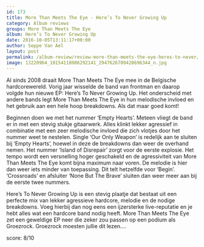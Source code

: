 ```yaml
---
id: 173
title: More Than Meets The Eye - Here’s To Never Growing Up
category: Album reviews
groups: More Than Meets The Eye
album: Here’s To Never Growing Up
date: 2016-10-05T13:11:17+00:00
author: Seppe Van Ael
layout: post
permalink: /album-review/review-more-than-meets-the-eye-heres-to-never/
image: 13220964_10154118906292141_2947626709428696344_n.jpg
---
```

Al sinds 2008 draait More Than Meets The Eye mee in de Belgische hardcorewereld. Vorig jaar wisselde de band van frontman en daarop volgde hun nieuwe EP: Here’s To Never Growing Up. Het onderscheid met andere bands legt More Than Meets The Eye in hun melodische invloed en het gebruik aan een hele hoop breakdowns. Als dat maar goed komt!

Beginnen doen we met het nummer ‘Empty Hearts’. Meteen vliegt de band er in met een stevig stukje gitaarwerk. Alles klinkt lekker agressief in combinatie met een zeer melodische invloed die zich vlotjes door het nummer weet te nestelen. Single ‘Our Only Weapon’ is redelijk aan te sluiten bij ‘Empty Hearts’, hoewel in deze de breakdowns dan weer de overhand nemen. Het nummer ‘Island of Disrepair’ zorgt voor de eerste explosie. Het tempo wordt een versnelling hoger geschakeld en de agressiviteit van More Than Meets The Eye komt bijna maximum naar voren. De melodie is hier dan weer iets minder van toepassing. Dit telt hetzelfde voor ‘Begin’. ‘Crossroads’ en afsluiter ‘None But The Brave’ sluiten dan weer meer aan bij de eerste twee nummers.

Here’s To Never Growing Up is een stevig plaatje dat bestaat uit een perfecte mix van lekker agressieve hardcore, melodie en de nodige breakdowns. Voeg hierbij dan nog eens een ijzersterke live-reputatie en je hebt alles wat een hardcore band nodig heeft. More Than Meets The Eye zet een geweldige EP neer die zeker zou passen op een podium als Groezrock. Groezrock moesten jullie dit lezen….

score: 8/10
